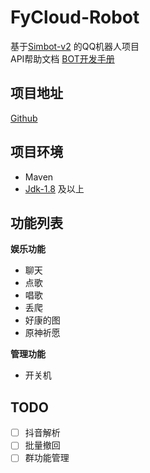 # FyCloud-Robot
基于[Simbot-v2](https://github.com/ForteScarlet/simpler-robot/tree/v2-dev) 的QQ机器人项目
<br/>API帮助文档 [BOT开发手册](https://www.yuque.com/simpler-robot/simpler-robot-doc)

## 项目地址
[Github](https://github.com/VarleyT/FyCloud-Robot)

## 项目环境
 - Maven
 - [Jdk-1.8](https://www.oracle.com/java/technologies/downloads/) 及以上

## 功能列表

**娱乐功能**

 - 聊天
 - 点歌
 - 唱歌
 - 丢爬
 - 好康的图
 - 原神祈愿

**管理功能**
 - 开关机

## TODO

 - [ ] 抖音解析
 - [ ] 批量撤回
 - [ ] 群功能管理
